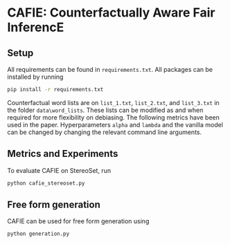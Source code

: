 # CAFIE: Counterfactually Aware Fair InferencE


## Setup
All requirements can be found in ```requirements.txt```. All packages can be installed by running
```bash
pip install -r requirements.txt
```
Counterfactual word lists are on ```list_1.txt```, ```list_2.txt```, and ```list_3.txt``` in the folder ```data\word_lists```. These lists can be modified as and when required for more flexibility on debiasing. The following metrics have been used in the paper. Hyperparameters ```alpha``` and ```lambda``` and the vanilla model can be changed by changing the relevant command line arguments. 

## Metrics and Experiments
To evaluate CAFIE on StereoSet, run
```bash
python cafie_stereoset.py
```

## Free form generation
CAFIE can be used for free form generation using
```bash
python generation.py
```
